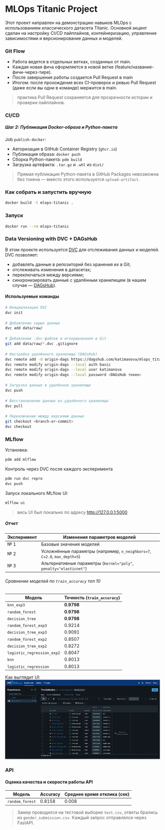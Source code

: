 # MLOps Titanic Project

Этот проект направлен на демонстрацию навыков MLOps с использованием классического датасета Titanic.
Основной акцент сделан на настройку CI/CD пайплайнов, контейнеризацию, управление зависимостями и версионирование данных и моделей.

### Git Flow

- Работа ведется в отдельных ветках, созданных от main.
- Каждая новая фича оформляется в новой ветке (feature/название-фичи-через-тире).
- После завершения работы создается Pull Request в main
- Итогом: после прохождения всех CI-проверок и ревью Pull Request (даже если вы одни в команде) мержится в main.

> практика Pull Request сохраняется для прозрачности истории и проверки пайплайнов.

### CI/CD

##### Шаг 2: Публикация Docker-образа и Python-пакета

Job `publish-docker`:
- Авторизация в GitHub Container Registry (`ghcr.io`)
- Публикация образа: `docker push`
- Сборка Python-пакета: `pdm build`
- Загрузка артефакта: `.tar.gz` и `.whl` из `dist/`

> Прямая публикация Python-пакета в GitHub Packages невозможна без токена — вместо этого используется `upload-artifact`.

### Как собрать и запустить вручную

```bash
docker build -t mlops-titanic .
```

### Запуск

```bash
docker run --rm mlops-titanic
```

### Data Versioning with DVC + DAGsHub

В этом проекте используется [DVC](https://dvc.org/) для отслеживания данных и моделей. DVC позволяет:

- добавлять данные в репозиторий без хранения их в Git;
- отслеживать изменения в датасетах;
- переключаться между версиями;
- синхронизировать данные с удалённым хранилищем (в нашем случае — [DAGsHub](https://dagshub.com/katimanova/mlops_titanic)).

#### Используемые команды

```bash
# Инициализация DVC
dvc init

# Добавление сырых данных
dvc add data/raw/

# Добавление .dvc-файлов и игнорирования в Git
git add data/raw/*.dvc .gitignore

# Настройка удалённого хранилища (DAGsHub)
dvc remote add -d origin-dags https://dagshub.com/katimanova/mlops_titanic.dvc
dvc remote modify origin-dags --local auth basic
dvc remote modify origin-dags --local user katimanova
dvc remote modify origin-dags --local password <DAGsHub токен>

# Загрузка данных в удалённое хранилище
dvc push

# Восстановление данных из удалённого хранилища
dvc pull

# Переключение между версиями данных
git checkout <branch-or-commit>
dvc checkout
```

### MLflow 

Установка:
```bash
pdm add mlflow
```
Контроль через DVC после каждого эксперимента
```bash
pdm run dvc repro
dvc push
```

Запуск локального MLflow UI:
```bash
mlflow ui
```
> весь UI был локально по адресу http://127.0.0.1:5000

##### Отчет



| Эксперимент | Изменения параметров моделей                                          |
|-------------|----------------------------------------------------------------------------------|
| № 1     | Базовые значения моделей |
| № 2     | Усложнённые параметры (например, `n_neighbors=7`, `C=2.0`, `max_depth=5`)        |
| № 3     | Альтернативные параметры (`kernel="poly"`, `penalty="elasticnet"`)       |


###### Сравнение моделей по `train_accuracy` топ 10

| Модель                       | Точность (`train_accuracy`) |
|-----------------------------|------------------------------|
| `knn_exp3`                  | **0.9798**                   |
| `random_forest`             | **0.9798**                   |
| `decision_tree`             | **0.9798**                   |
| `random_forest_exp3`        | 0.9214                       |
| `decision_tree_exp3`        | 0.9091                       |
| `random_forest_exp2`        | 0.8507                       |
| `decision_tree_exp2`        | 0.8272                       |
| `logistic_regression_exp2`  | 0.8047                       |
| `knn`                       | 0.8013                       |
| `logistic_regression`       | 0.8013                       |

Как выглядит UI:
![MLflow demo](report/mlflow.gif)


### API
#### Оценка качества и скорости работы API

| Модель                 | Accuracy | Среднее время отклика (сек) |
|------------------------|----------|-----------------------------|
| `random_forest`             | 0.8158   | 0.008                      |

> Замер проводился на тестовой выборке `test.csv`, ответы брались из `gender_submission.csv`. Каждый запрос отправлялся через FastAPI.